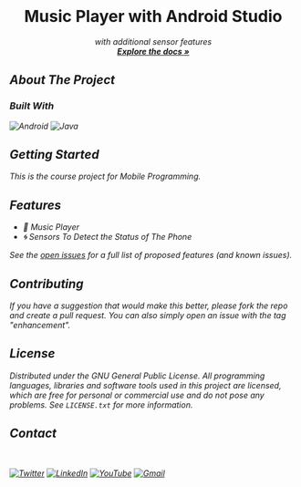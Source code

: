 <div id="top"></div>

<!-- PROJECT LOGO -->
<br />
<div align="center">
<h1 align="center">Music Player with Android Studio</h3>
  <p align="center">
    <i>with additional sensor features<i>
    <br />
    <a href="https://github.com/elifyagmurduran/android_studio_musicplayer"><strong>Explore the docs »</strong></a>
    <br />
  </p>
</div>

<!-- ABOUT THE PROJECT -->

## About The Project

### Built With

![Android](https://img.shields.io/badge/Android_Studio-3DDC84?style=for-the-badge&logo=android-studio&logoColor=white) ![Java](https://img.shields.io/badge/java-%23ED8B00.svg?style=for-the-badge&logo=java&logoColor=white)

## Getting Started

This is the course project for Mobile Programming.

## Features

- 🎵 Music Player
- 🌀 Sensors To Detect the Status of The Phone

See the [open issues](https://github.com/elifyagmurduran/repo_name/issues) for a full list of proposed features (and known issues).

<!-- CONTRIBUTING -->

## Contributing

If you have a suggestion that would make this better, please fork the repo and create a pull request. You can also simply open an issue with the tag "enhancement".

<!-- LICENSE -->

## License

Distributed under the GNU General Public License. All programming languages, libraries and software tools used in this project are licensed, which are free for personal or commercial use and do not pose any problems. See `LICENSE.txt` for more information.

<!-- CONTACT -->

## Contact

<br>

[![Twitter][twitter-shield]][twitter-url]
[![LinkedIn][linkedin-shield]][linkedin-url]
[![YouTube][youtube-shield]][youtube-url]
[![Gmail][gmail-shield]][gmail-url]

<!-- ## Acknowledgments -->

<!-- MARKDOWN LINKS & IMAGES -->

[linkedin-shield]: https://img.shields.io/badge/linkedin-%230077B5.svg?style=for-the-badge&logo=linkedin&logoColor=white
[linkedin-url]: https://www.linkedin.com/in/ya%C4%9Fmur-duran-645510182/
[twitter-shield]: https://img.shields.io/badge/twitter-%231DA1F2.svg?style=for-the-badge&logo=Twitter&logoColor=white
[twitter-url]: https://www.linkedin.com/in/ya%C4%9Fmur-duran-645510182/
[youtube-shield]: https://img.shields.io/badge/YouTube-%23FF0000.svg?style=for-the-badge&logo=YouTube&logoColor=white
[youtube-url]: https://www.youtube.com/channel/UCSknj28cl-5IPLXNUMJmxdg
[gmail-shield]: https://img.shields.io/badge/Gmail-D14836?style=for-the-badge&logo=gmail&logoColor=white
[gmail-url]: mailto:elifyagmurduran@gmail.com?
[license-shield]: https://img.shields.io/github/license/elifyagmurduran/repo_name.svg?style=for-the-badge
[license-url]: https://github.com/elifyagmurduran/repo_name/blob/master/LICENSE.txt
